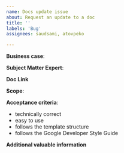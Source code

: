 ```yaml
---
name: Docs update issue
about: Request an update to a doc
title: ''
labels: 'Bug'
assignees: saudsami, atovpeko

---
```


**Business case**:
<!-- How will this issue help Agora customers or yourself? -->

**Subject Matter Expert**:
<!--
- *Technical*: @saudsami
- *Language*: @atovpeko
-->

**Doc Link**
 <!-- Add links to any examples of the missing/incorrect docs, if applicable -->

**Scope**:
<!-- The products and documents to be updated. If you are not sure, leave it to @atovpeko. -->

**Acceptance criteria**:

- technically correct
- easy to use
- follows the template structure
- follows the Google Developer Style Guide

**Additional valuable information**

<!-- Anything else that will help with this issue? (eg Screenshots) -->
